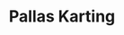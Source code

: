 ---
title: "Pallas Karting"
address: "Tynagh, Loughrea, Co. Galway"
tel: "+353 (0)90 974 5147"
county: "Galway"
category: "Go Karting"
type: "Content"
lat: "53.13285446166992"
lng: "-8.355290412902832"
---
